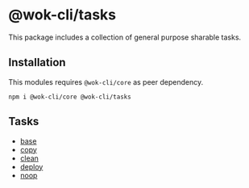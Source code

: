 # @wok-cli/tasks

This package includes a collection of general purpose sharable tasks.

## Installation

This modules requires `@wok-cli/core` as peer dependency.

```
npm i @wok-cli/core @wok-cli/tasks
```

## Tasks

- [base](packages/tasks/base)
- [copy](packages/tasks/copy)
- [clean](packages/tasks/clean)
- [deploy](packages/tasks/deploy)
- [noop](packages/tasks/noop)
